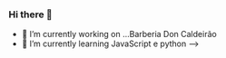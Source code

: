 ### Hi there 👋

- 🔭 I’m currently working on ...Barberia Don Caldeirão
- 🌱 I’m currently learning  JavaScript e python
-->
